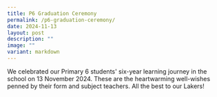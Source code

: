 ```yaml
---
title: P6 Graduation Ceremony
permalink: /p6-graduation-ceremony/
date: 2024-11-13
layout: post
description: ""
image: ""
variant: markdown
---
```

We celebrated our Primary 6 students' six-year learning journey in the school on 13 November 2024. These are the heartwarming well-wishes penned by their form and subject teachers. All the best to our Lakers!<br><br>